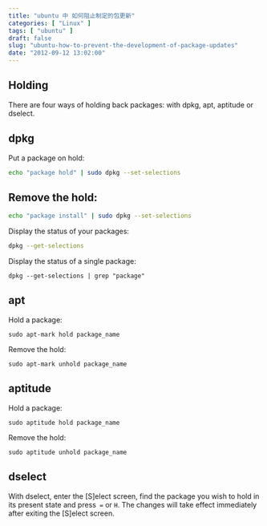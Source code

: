 ```yaml
---
title: "ubuntu 中 如何阻止制定的包更新"
categories: [ "Linux" ]
tags: [ "ubuntu" ]
draft: false
slug: "ubuntu-how-to-prevent-the-development-of-package-updates"
date: "2012-09-12 13:02:00"
---
```


## Holding

There are four ways of holding back packages: with dpkg, apt, aptitude or dselect.

## dpkg

Put a package on hold:
```bash
echo "package hold" | sudo dpkg --set-selections
```
## Remove the hold:


<!--more-->


```bash
echo "package install" | sudo dpkg --set-selections
```
Display the status of your packages:
```bash
dpkg --get-selections
```
Display the status of a single package:
```
dpkg --get-selections | grep "package"
```

## apt

Hold a package:
```
sudo apt-mark hold package_name
```
Remove the hold:
```
sudo apt-mark unhold package_name
```
## aptitude

Hold a package:
```
sudo aptitude hold package_name
```
Remove the hold:
```
sudo aptitude unhold package_name
```
## dselect

With dselect, enter the [S]elect screen, find the package you wish to hold in its present state and press` =` or `H`. The changes will take effect immediately after exiting the [S]elect screen.